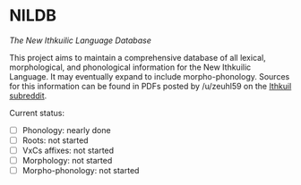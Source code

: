 # NILDB

_The New Ithkuilic Language Database_

This project aims to maintain a comprehensive database of all lexical, morphological, and phonological information for the New Ithkuilic Language. It may eventually expand to include morpho-phonology. Sources for this information can be found in PDFs posted by /u/zeuhl59 on the [Ithkuil subreddit](https://reddit.com/r/Ithkuil).

Current status:

* [ ] Phonology: nearly done
* [ ] Roots: not started
* [ ] VxCs affixes: not started
* [ ] Morphology: not started
* [ ] Morpho-phonology: not started
